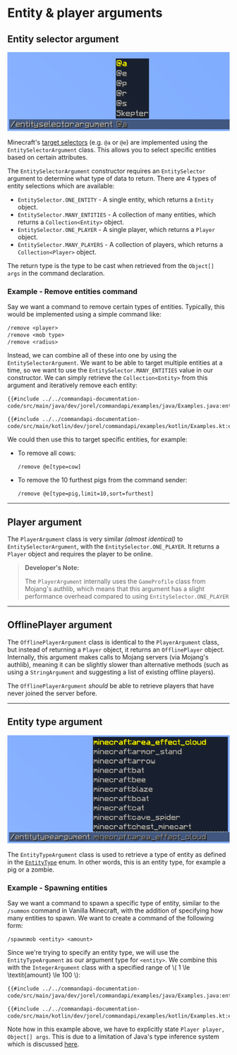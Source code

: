 # Entity & player arguments

## Entity selector argument

![An image of an entity selector argument with a list of suggestions including entity selectors and a player name](./images/arguments/entityselector.png)

Minecraft's [target selectors](https://minecraft.gamepedia.com/Commands#Target_selectors) (e.g. `@a` or `@e`) are implemented using the `EntitySelectorArgument` class. This allows you to select specific entities based on certain attributes.

The `EntitySelectorArgument` constructor requires an `EntitySelector` argument to determine what type of data to return. There are 4 types of entity selections which are available:

- `EntitySelector.ONE_ENTITY` - A single entity, which returns a `Entity` object.
- `EntitySelector.MANY_ENTITIES`  - A collection of many entities, which returns a `Collection<Entity>` object.
- `EntitySelector.ONE_PLAYER` - A single player, which returns a `Player` object.
- `EntitySelector.MANY_PLAYERS` - A collection of players, which returns a `Collection<Player>` object.

The return type is the type to be cast when retrieved from the `Object[] args` in the command declaration.

<div class="example">

### Example - Remove entities command

Say we want a command to remove certain types of entities. Typically, this would be implemented using a simple command like:

```mccmd
/remove <player>
/remove <mob type>
/remove <radius>
```

Instead, we can combine all of these into one by using the `EntitySelectorArgument`. We want to be able to target multiple entities at a time, so we want to use the `EntitySelector.MANY_ENTITIES` value in our constructor. We can simply retrieve the `Collection<Entity>` from this argument and iteratively remove each entity:

<div class="multi-pre">

```java,Java
{{#include ../../commandapi-documentation-code/src/main/java/dev/jorel/commandapi/examples/java/Examples.java:entityselectorarguments}}
```

```kotlin,Kotlin
{{#include ../../commandapi-documentation-code/src/main/kotlin/dev/jorel/commandapi/examples/kotlin/Examples.kt:entityselectorarguments}}
```

</div>

We could then use this to target specific entities, for example:

- To remove all cows:

  ```mccmd
  /remove @e[type=cow]
  ```

- To remove the 10 furthest pigs from the command sender:

  ```mccmd
  /remove @e[type=pig,limit=10,sort=furthest]
  ```

</div>

-----

## Player argument

The `PlayerArgument` class is very similar _(almost identical)_ to `EntitySelectorArgument`, with the `EntitySelector.ONE_PLAYER`. It returns a `Player` object and requires the player to be online.

> **Developer's Note:**
>
> The `PlayerArgument` internally uses the `GameProfile` class from Mojang's authlib, which means that this argument has a slight performance overhead compared to using `EntitySelector.ONE_PLAYER`

-----

## OfflinePlayer argument

The `OfflinePlayerArgument` class is identical to the `PlayerArgument` class, but instead of returning a `Player` object, it returns an `OfflinePlayer` object. Internally, this argument makes calls to Mojang servers (via Mojang's authlib), meaning it can be slightly slower than alternative methods (such as using a `StringArgument` and suggesting a list of existing offline players).

The `OfflinePlayerArgument` _should_ be able to retrieve players that have never joined the server before.

-----

## Entity type argument

![An image of an entity argument displaying a list of entity type suggestions](./images/arguments/entitytype.png)

The `EntityTypeArgument` class is used to retrieve a type of entity as defined in the [`EntityType`](https://hub.spigotmc.org/javadocs/bukkit/org/bukkit/entity/EntityType.html) enum. In other words, this is an entity type, for example a pig or a zombie.

<div class="example">

### Example - Spawning entities

Say we want a command to spawn a specific type of entity, similar to the `/summon` command in Vanilla Minecraft, with the addition of specifying how many entities to spawn. We want to create a command of the following form:

```mccmd
/spawnmob <entity> <amount>
```

Since we're trying to specify an entity type, we will use the `EntityTypeArgument` as our argument type for `<entity>`. We combine this with the `IntegerArgument` class with a specified range of \\( 1 \le \textit{amount} \le 100 \\):

<div class="multi-pre">

```java,Java
{{#include ../../commandapi-documentation-code/src/main/java/dev/jorel/commandapi/examples/java/Examples.java:entitytypearguments}}
```

```kotlin,Kotlin
{{#include ../../commandapi-documentation-code/src/main/kotlin/dev/jorel/commandapi/examples/kotlin/Examples.kt:entitytypearguments}}
```

</div>

Note how in this example above, we have to explicitly state `Player player, Object[] args`. This is due to a limitation of Java's type inference system which is discussed [here](./commandregistration.md#setting-the-commands-executor).

</div>
